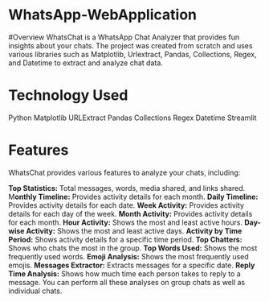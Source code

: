 # WhatsApp-WebApplication

#Overview
WhatsChat is a WhatsApp Chat Analyzer that provides fun insights about your chats. The project was created from scratch and uses various libraries such as Matplotlib, Urlextract, Pandas, Collections, Regex, and Datetime to extract and analyze chat data.

# Technology Used
Python
Matplotlib
URLExtract
Pandas
Collections
Regex
Datetime
Streamlit


# Features
WhatsChat provides various features to analyze your chats, including:

**Top Statistics:** Total messages, words, media shared, and links shared.
M**onthly Timeline:** Provides activity details for each month.
**Daily Timeline:** Provides activity details for each date.
**Week Activity:** Provides activity details for each day of the week.
**Month Activity:** Provides activity details for each month.
**Hour Activity:** Shows the most and least active hours.
**Day-wise Activity:** Shows the most and least active days.
**Activity by Time Period:** Shows activity details for a specific time period.
**Top Chatters:** Shows who chats the most in the group.
**Top Words Used:** Shows the most frequently used words.
**Emoji Analysis:** Shows the most frequently used emojis.
**Messages Extractor:** Extracts messages for a specific date.
**Reply Time Analysis:** Shows how much time each person takes to reply to a message.
You can perform all these analyses on group chats as well as individual chats.
